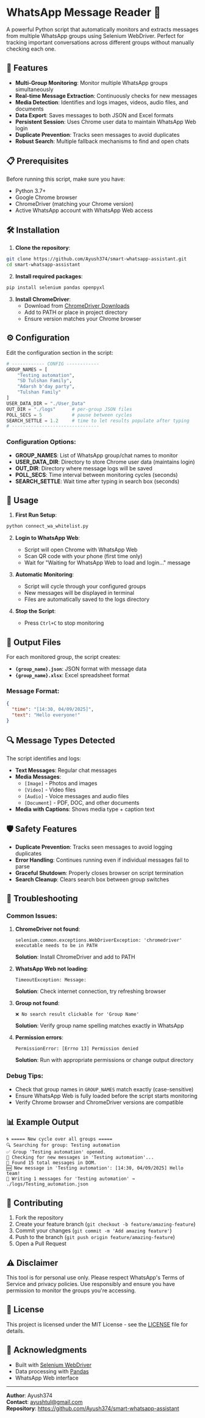 # WhatsApp Message Reader 📱

A powerful Python script that automatically monitors and extracts messages from multiple WhatsApp groups using Selenium WebDriver. Perfect for tracking important conversations across different groups without manually checking each one.

## 🌟 Features

- **Multi-Group Monitoring**: Monitor multiple WhatsApp groups simultaneously
- **Real-time Message Extraction**: Continuously checks for new messages
- **Media Detection**: Identifies and logs images, videos, audio files, and documents
- **Data Export**: Saves messages to both JSON and Excel formats
- **Persistent Session**: Uses Chrome user data to maintain WhatsApp Web login
- **Duplicate Prevention**: Tracks seen messages to avoid duplicates
- **Robust Search**: Multiple fallback mechanisms to find and open chats

## 📋 Prerequisites

Before running this script, make sure you have:

- Python 3.7+
- Google Chrome browser
- ChromeDriver (matching your Chrome version)
- Active WhatsApp account with WhatsApp Web access

## 🛠️ Installation

1. **Clone the repository**:
```bash
git clone https://github.com/Ayush374/smart-whatsapp-assistant.git
cd smart-whatsapp-assistant
```

2. **Install required packages**:
```bash
pip install selenium pandas openpyxl
```

3. **Install ChromeDriver**:
   - Download from [ChromeDriver Downloads](https://chromedriver.chromium.org/)
   - Add to PATH or place in project directory
   - Ensure version matches your Chrome browser

## ⚙️ Configuration

Edit the configuration section in the script:

```python
# ------------ CONFIG ------------
GROUP_NAMES = [
    "Testing automation",
    "SD Tulshan Family", 
    "Adarsh b'day party",
    "Tulshan Family"
]
USER_DATA_DIR = "./User_Data"
OUT_DIR = "./logs"      # per-group JSON files
POLL_SECS = 5           # pause between cycles
SEARCH_SETTLE = 1.2     # time to let results populate after typing
# --------------------------------
```

### Configuration Options:

- **GROUP_NAMES**: List of WhatsApp group/chat names to monitor
- **USER_DATA_DIR**: Directory to store Chrome user data (maintains login)
- **OUT_DIR**: Directory where message logs will be saved
- **POLL_SECS**: Time interval between monitoring cycles (seconds)
- **SEARCH_SETTLE**: Wait time after typing in search box (seconds)

## 🚀 Usage

1. **First Run Setup**:
```bash
python connect_wa_whitelist.py
```

2. **Login to WhatsApp Web**:
   - Script will open Chrome with WhatsApp Web
   - Scan QR code with your phone (first time only)
   - Wait for "Waiting for WhatsApp Web to load and login..." message

3. **Automatic Monitoring**:
   - Script will cycle through your configured groups
   - New messages will be displayed in terminal
   - Files are automatically saved to the logs directory

4. **Stop the Script**:
   - Press `Ctrl+C` to stop monitoring

## 📁 Output Files

For each monitored group, the script creates:

- **`{group_name}.json`**: JSON format with message data
- **`{group_name}.xlsx`**: Excel spreadsheet format

### Message Format:
```json
{
  "time": "[14:30, 04/09/2025]",
  "text": "Hello everyone!"
}
```

## 🔍 Message Types Detected

The script identifies and logs:
- **Text Messages**: Regular chat messages
- **Media Messages**: 
  - `[Image]` - Photos and images
  - `[Video]` - Video files
  - `[Audio]` - Voice messages and audio files
  - `[Document]` - PDF, DOC, and other documents
- **Media with Captions**: Shows media type + caption text

## 🛡️ Safety Features

- **Duplicate Prevention**: Tracks seen messages to avoid logging duplicates
- **Error Handling**: Continues running even if individual messages fail to parse
- **Graceful Shutdown**: Properly closes browser on script termination
- **Search Cleanup**: Clears search box between group switches

## 🔧 Troubleshooting

### Common Issues:

1. **ChromeDriver not found**:
   ```
   selenium.common.exceptions.WebDriverException: 'chromedriver' executable needs to be in PATH
   ```
   **Solution**: Install ChromeDriver and add to PATH

2. **WhatsApp Web not loading**:
   ```
   TimeoutException: Message: 
   ```
   **Solution**: Check internet connection, try refreshing browser

3. **Group not found**:
   ```
   ❌ No search result clickable for 'Group Name'
   ```
   **Solution**: Verify group name spelling matches exactly in WhatsApp

4. **Permission errors**:
   ```
   PermissionError: [Errno 13] Permission denied
   ```
   **Solution**: Run with appropriate permissions or change output directory

### Debug Tips:

- Check that group names in `GROUP_NAMES` match exactly (case-sensitive)
- Ensure WhatsApp Web is fully loaded before the script starts monitoring
- Verify Chrome browser and ChromeDriver versions are compatible

## 📊 Example Output

```
🌀 ===== New cycle over all groups =====
🔍 Searching for group: Testing automation
✅ Group 'Testing automation' opened.
🔄 Checking for new messages in 'Testing automation'...
📨 Found 15 total messages in DOM.
🆕 New message in 'Testing automation': [14:30, 04/09/2025] Hello team!
💾 Writing 1 messages for 'Testing automation' → ./logs/Testing_automation.json
```

## 🤝 Contributing

1. Fork the repository
2. Create your feature branch (`git checkout -b feature/amazing-feature`)
3. Commit your changes (`git commit -m 'Add amazing feature'`)
4. Push to the branch (`git push origin feature/amazing-feature`)
5. Open a Pull Request

## ⚠️ Disclaimer

This tool is for personal use only. Please respect WhatsApp's Terms of Service and privacy policies. Use responsibly and ensure you have permission to monitor the groups you're accessing.

## 📄 License

This project is licensed under the MIT License - see the [LICENSE](LICENSE) file for details.

## 🙏 Acknowledgments

- Built with [Selenium WebDriver](https://selenium-python.readthedocs.io/)
- Data processing with [Pandas](https://pandas.pydata.org/)
- WhatsApp Web interface

---

**Author**: Ayush374  
**Contact**: ayushtul@gmail.com  
**Repository**: https://github.com/Ayush374/smart-whatsapp-assistant
